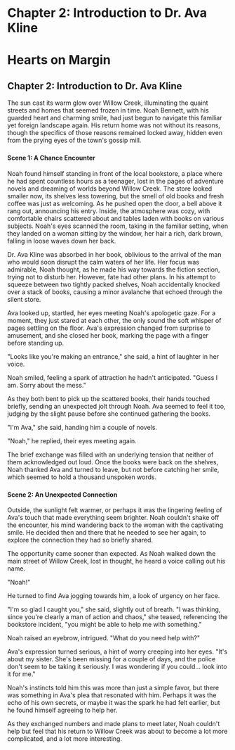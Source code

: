 # Chapter 2: Introduction to Dr. Ava Kline

# Hearts on Margin
## Chapter 2: Introduction to Dr. Ava Kline

The sun cast its warm glow over Willow Creek, illuminating the quaint streets and homes that seemed frozen in time. Noah Bennett, with his guarded heart and charming smile, had just begun to navigate this familiar yet foreign landscape again. His return home was not without its reasons, though the specifics of those reasons remained locked away, hidden even from the prying eyes of the town's gossip mill.

### 
#### Scene 1: A Chance Encounter
Noah found himself standing in front of the local bookstore, a place where he had spent countless hours as a teenager, lost in the pages of adventure novels and dreaming of worlds beyond Willow Creek. The store looked smaller now, its shelves less towering, but the smell of old books and fresh coffee was just as welcoming. As he pushed open the door, a bell above it rang out, announcing his entry. Inside, the atmosphere was cozy, with comfortable chairs scattered about and tables laden with books on various subjects. Noah's eyes scanned the room, taking in the familiar setting, when they landed on a woman sitting by the window, her hair a rich, dark brown, falling in loose waves down her back.

Dr. Ava Kline was absorbed in her book, oblivious to the arrival of the man who would soon disrupt the calm waters of her life. Her focus was admirable, Noah thought, as he made his way towards the fiction section, trying not to disturb her. However, fate had other plans. In his attempt to squeeze between two tightly packed shelves, Noah accidentally knocked over a stack of books, causing a minor avalanche that echoed through the silent store.

Ava looked up, startled, her eyes meeting Noah's apologetic gaze. For a moment, they just stared at each other, the only sound the soft whisper of pages settling on the floor. Ava's expression changed from surprise to amusement, and she closed her book, marking the page with a finger before standing up.

"Looks like you're making an entrance," she said, a hint of laughter in her voice.

Noah smiled, feeling a spark of attraction he hadn't anticipated. "Guess I am. Sorry about the mess."

As they both bent to pick up the scattered books, their hands touched briefly, sending an unexpected jolt through Noah. Ava seemed to feel it too, judging by the slight pause before she continued gathering the books.

"I'm Ava," she said, handing him a couple of novels.

"Noah," he replied, their eyes meeting again.

The brief exchange was filled with an underlying tension that neither of them acknowledged out loud. Once the books were back on the shelves, Noah thanked Ava and turned to leave, but not before catching her smile, which seemed to hold a thousand unspoken words.

### 
#### Scene 2: An Unexpected Connection
Outside, the sunlight felt warmer, or perhaps it was the lingering feeling of Ava's touch that made everything seem brighter. Noah couldn't shake off the encounter, his mind wandering back to the woman with the captivating smile. He decided then and there that he needed to see her again, to explore the connection they had so briefly shared.

The opportunity came sooner than expected. As Noah walked down the main street of Willow Creek, lost in thought, he heard a voice calling out his name.

"Noah!"

He turned to find Ava jogging towards him, a look of urgency on her face.

"I'm so glad I caught you," she said, slightly out of breath. "I was thinking, since you're clearly a man of action and chaos," she teased, referencing the bookstore incident, "you might be able to help me with something."

Noah raised an eyebrow, intrigued. "What do you need help with?"

Ava's expression turned serious, a hint of worry creeping into her eyes. "It's about my sister. She's been missing for a couple of days, and the police don't seem to be taking it seriously. I was wondering if you could... look into it for me."

Noah's instincts told him this was more than just a simple favor, but there was something in Ava's plea that resonated with him. Perhaps it was the echo of his own secrets, or maybe it was the spark he had felt earlier, but he found himself agreeing to help her.

As they exchanged numbers and made plans to meet later, Noah couldn't help but feel that his return to Willow Creek was about to become a lot more complicated, and a lot more interesting.